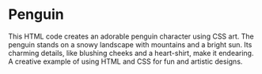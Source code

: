 # Penguin
 This HTML code creates an adorable penguin character using CSS art. The penguin stands on a snowy landscape with mountains and a bright sun. Its charming details, like blushing cheeks and a heart-shirt, make it endearing. A creative example of using HTML and CSS for fun and artistic designs.
